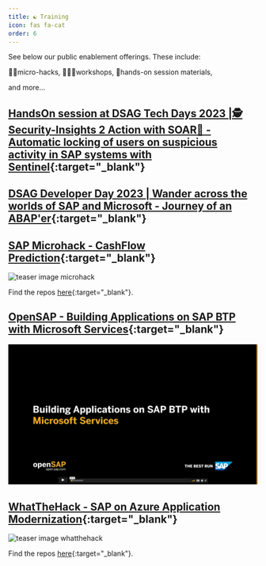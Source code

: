 ```yaml
---
title: ☯ Training
icon: fas fa-cat
order: 6
---
```


See below our public enablement offerings. These include:

👩‍💻micro-hacks,
🧑🏿‍🏫workshops,
🙌hands-on session materials,

and more...

## [HandsOn session at DSAG Tech Days 2023 |🕵️ Security-Insights 2 Action with SOAR🚀 - Automatic locking of users on suspicious activity in SAP systems with Sentinel](https://github.com/MartinPankraz/Security-Insights-2-Action){:target="\_blank"}

## [DSAG Developer Day 2023 | Wander across the worlds of SAP and Microsoft - Journey of an ABAP'er](https://github.com/MartinPankraz/ABAP-Developer-Day){:target="\_blank"}

## [SAP Microhack - CashFlow Prediction](https://github.com/thzandvl/microhack-sap-data/tree/DSAG){:target="\_blank"}

![teaser image microhack](https://raw.githubusercontent.com/thzandvl/microhack-sap-data/DSAG/images/overview/ScenarioOverview-dark.png)

Find the repos [here](https://github.com/thzandvl/microhack-sap-data/tree/DSAG){:target="\_blank"}.

## [OpenSAP - Building Applications on SAP BTP with Microsoft Services](https://open.sap.com/courses/btpma1){:target="\_blank"}

![teaser image opensap](https://raw.githubusercontent.com/MartinPankraz/ninja-unicorn/main/img/opensap.png)

## [WhatTheHack - SAP on Azure Application Modernization](https://github.com/microsoft/WhatTheHack){:target="\_blank"}

![teaser image whatthehack](https://raw.githubusercontent.com/microsoft/WhatTheHack/master/assets/images/wth-logo-2.png)

Find the repos [here](https://github.com/microsoft/WhatTheHack/tree/master/052-SAPAppModernization){:target="\_blank"}.